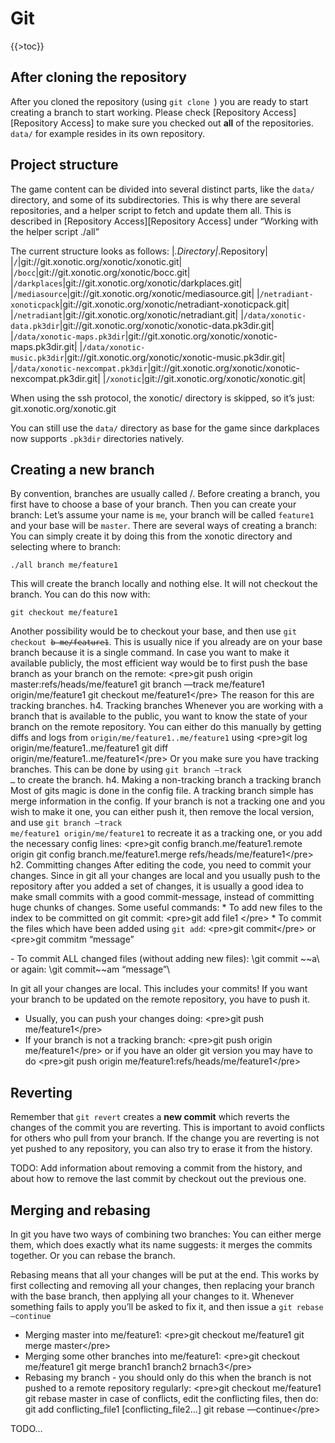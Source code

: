 Git
===

{{\>toc}}

After cloning the repository
----------------------------

After you cloned the repository (using <code>git clone <url></code>) you are ready to start creating a branch to start working.
Please check [Repository Access][Repository Access] to make sure you checked out **all** of the repositories. <code>data/</code> for example resides in its own repository.

Project structure
-----------------

The game content can be divided into several distinct parts, like the <code>data/</code> directory, and some of its subdirectories. This is why there are several repositories, and a helper script to fetch and update them all. This is described in [Repository Access][Repository Access] under “Working with the helper script ./all”

The current structure looks as follows:
|*.Directory|*.Repository|
|<code>/</code>|git://git.xonotic.org/xonotic/xonotic.git|
|<code>/bocc</code>|git://git.xonotic.org/xonotic/bocc.git|
|<code>/darkplaces</code>|git://git.xonotic.org/xonotic/darkplaces.git|
|<code>/mediasource</code>|git://git.xonotic.org/xonotic/mediasource.git|
|<code>/netradiant-xonoticpack</code>|git://git.xonotic.org/xonotic/netradiant-xonoticpack.git|
|<code>/netradiant</code>|git://git.xonotic.org/xonotic/netradiant.git|
|<code>/data/xonotic-data.pk3dir</code>|git://git.xonotic.org/xonotic/xonotic-data.pk3dir.git|
|<code>/data/xonotic-maps.pk3dir</code>|git://git.xonotic.org/xonotic/xonotic-maps.pk3dir.git|
|<code>/data/xonotic-music.pk3dir</code>|git://git.xonotic.org/xonotic/xonotic-music.pk3dir.git|
|<code>/data/xonotic-nexcompat.pk3dir</code>|git://git.xonotic.org/xonotic/xonotic-nexcompat.pk3dir.git|
|<code>/xonotic</code>|git://git.xonotic.org/xonotic/xonotic.git|

When using the ssh protocol, the xonotic/ directory is skipped, so it’s just: git.xonotic.org/xonotic.git

You can still use the <code>data/</code> directory as base for the game since darkplaces now supports <code>.pk3dir</code> directories natively.

Creating a new branch
---------------------

By convention, branches are usually called <yourname>/<branch>.
Before creating a branch, you first have to choose a base of your branch. Then you can create your branch:
Let’s assume your name is <code>me</code>, your branch will be called <code>feature1</code> and your base will be <code>master</code>.
There are several ways of creating a branch:
You can simply create it by doing this from the xonotic directory and selecting where to branch:

    ./all branch me/feature1

This will create the branch locally and nothing else. It will not checkout the branch. You can do this now with:

    git checkout me/feature1

Another possibility would be to checkout your base, and then use <code>git checkout ~~b me/feature1</code>. This is usually nice if you already are on your base branch because it is a single command.
In case you want to make it available publicly, the most efficient way would be to first push the base branch as your branch on the remote:
\<pre\>git push origin master:refs/heads/me/feature1
git branch —track me/feature1 origin/me/feature1
git checkout me/feature1\</pre\>
The reason for this are tracking branches.
h4. Tracking branches
Whenever you are working with a branch that is available to the public, you want to know the state of your branch on the remote repository.
You can either do this manually by getting diffs and logs from <code>origin/me/feature1..me/feature1</code> using
\<pre\>git log origin/me/feature1..me/feature1
git diff origin/me/feature1..me/feature1\</pre\>
Or you make sure you have tracking branches.
This can be done by using <code>git branch —track …</code> to create the branch.
h4. Making a non-tracking branch a tracking branch
Most of gits magic is done in the config file. A tracking branch simple has merge information in the config. If your branch is not a tracking one and you wish to make it one, you can either push it, then remove the local version, and use <code>git branch —track me/feature1 origin/me/feature1</code> to recreate it as a tracking one, or you add the necessary config lines:
\<pre\>git config branch.me/feature1.remote origin
git config branch.me/feature1.merge refs/heads/me/feature1\</pre\>
h2. Committing changes
After editing the code, you need to commit your changes. Since in git all your changes are local and you usually push to the repository after you added a set of changes, it is usually a good idea to make small commits with a good commit-message, instead of committing huge chunks of changes.
Some useful commands:
\* To add new files to the index to be committed on git commit: \<pre\>git add file1 \</pre\>
\* To commit the files which have been added using <code>git add</code>: \<pre\>git commit\</pre\> or \<pre\>git commit~~m “message”

</pre>
-   To commit ALL changed files (without adding new files): \<pre\>git commit ~~a\</pre\> or again: \<pre\>git commit~~am “message”\</pre\>

In git all your changes are local. This includes your commits! If you want your branch to be updated on the remote repository, you have to push it.

-   Usually, you can push your changes doing: \<pre\>git push me/feature1\</pre\>
-   If your branch is not a tracking branch: \<pre\>git push origin me/feature1\</pre\> or if you have an older git version you may have to do \<pre\>git push origin me/feature1:refs/heads/me/feature1\</pre\>

Reverting
---------

Remember that <code>git revert</code> creates a **new commit** which reverts the changes of the commit you are reverting.
This is important to avoid conflicts for others who pull from your branch.
If the change you are reverting is not yet pushed to any repository, you can also try to erase it from the history.

TODO: Add information about removing a commit from the history, and about how to remove the last commit by checkout out the previous one.

Merging and rebasing
--------------------

In git you have two ways of combining two branches: You can either merge them, which does exactly what its name suggests: it merges the commits together. Or you can rebase the branch.

Rebasing means that all your changes will be put at the end. This works by first collecting and removing all your changes, then replacing your branch with the base branch, then applying all your changes to it. Whenever something fails to apply you’ll be asked to fix it, and then issue a <code>git rebase —continue</code>

-   Merging master into me/feature1: \<pre\>git checkout me/feature1
    git merge master\</pre\>
-   Merging some other branches into me/feature1: \<pre\>git checkout me/feature1
    git merge branch1 branch2 brnach3\</pre\>
-   Rebasing my branch - you should only do this when the branch is not pushed to a remote repository regularly: \<pre\>git checkout me/feature1
    git rebase master
    in case of conflicts, edit the conflicting files, then do:
    git add conflicting\_file1 [conflicting\_file2…]
    git rebase —continue\</pre\>

TODO…
